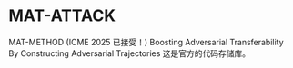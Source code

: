 # MAT-ATTACK
MAT-METHOD (ICME 2025 已接受！)
Boosting Adversarial Transferability By Constructing Adversarial Trajectories 
这是官方的代码存储库。
